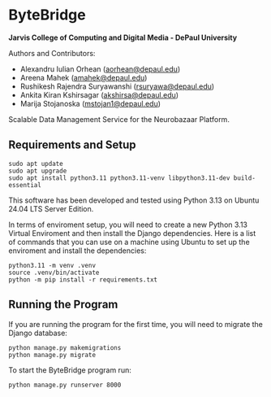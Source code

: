 # ByteBridge
**Jarvis College of Computing and Digital Media - DePaul University**

Authors and Contributors:
- Alexandru Iulian Orhean (aorhean@depaul.edu)
- Areena Mahek (amahek@depaul.edu)
- Rushikesh Rajendra Suryawanshi (rsuryawa@depaul.edu)
- Ankita Kiran Kshirsagar (akshirsa@depaul.edu)
- Marija Stojanoska (mstojan1@depaul.edu)

Scalable Data Management Service for the Neurobazaar Platform.

## Requirements and Setup

```
sudo apt update
sudo apt upgrade
sudo apt install python3.11 python3.11-venv libpython3.11-dev build-essential
```
This software has been developed and tested using Python 3.13 on Ubuntu 24.04 LTS Server Edition.

In terms of enviroment setup, you will need to create a new Python 3.13 Virtual Enviroment and then install the Django dependencies.
Here is a list of commands that you can use on a machine using Ubuntu to set up the enviroment and install the dependencies:
```
python3.11 -m venv .venv
source .venv/bin/activate
python -m pip install -r requirements.txt

```

## Running the Program

If you are running the program for the first time, you will need to migrate the Django database:
```
python manage.py makemigrations
python manage.py migrate
```

To start the ByteBridge program run:
```
python manage.py runserver 8000
```
